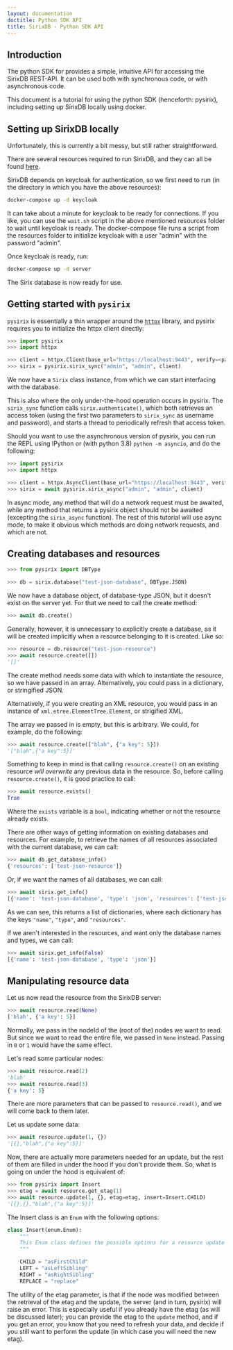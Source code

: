 ```yaml
---
layout: documentation
doctitle: Python SDK API
title: SirixDB - Python SDK API
---
```


## Introduction

The python SDK for provides a simple, intuitive API for accessing the SirixDB REST-API. It can be used both with synchronous code, or with asynchronous code.

This document is a tutorial for using the python SDK (henceforth: pysirix), including setting up SirixDB locally using docker.

## Setting up SirixDB locally

Unfortunately, this is currently a bit messy, but still rather straightforward.

There are several resources required to run SirixDB, and they can all be found [here](https://github.com/sirixdb/sirix-python-client/tree/master/tests/resources).

SirixDB depends on keycloak for authentication, so we first need to run (in the directory in which you have the above resources):

```bash
docker-compose up -d keycloak
```

It can take about a minute for keycloak to be ready for connections. If you like, you can use the `wait.sh` script in the above mentioned resources folder to wait until keycloak is ready. The docker-compose file runs a script from the resources folder to initialize keycloak with a user "admin" with the password "admin".

Once keycloak is ready, run:

```bash
docker-compose up -d server
```

The Sirix database is now ready for use.

## Getting started with `pysirix`

`pysirix` is essentially a thin wrapper around the [`httpx`](https://www.python-httpx.org/) library, and pysirix requires you to initialize the httpx client directly:

```python
>>> import pysirix
>>> import httpx

>>> client = httpx.Client(base_url="https://localhost:9443", verify=<path/to/cert.pem/in/resources/folder>)
>>> sirix = pysirix.sirix_sync("admin", "admin", client)
```

We now have a `Sirix` class instance, from which we can start interfacing with the database.

This is also where the only under-the-hood operation occurs in pysirix. The `sirix_sync` function calls `sirix.authenticate()`, which both retrieves an access token (using the first two parameters to `sirix_sync` as username and password), and starts a thread to periodically refresh that access token.

Should you want to use the asynchronous version of pysirix, you can run the REPL using IPython or (with python 3.8) `python -m asyncio`, and do the following:

```python
>>> import pysirix
>>> import httpx

>>> client = httpx.AsyncClient(base_url="https://localhost:9443", verify=<path/to/cert.pem/in/resources/folder>)
>>> sirix = await pysirix.sirix_async("admin", "admin", client)
```

In async mode, any method that will do a network request must be awaited, while any method that returns a pysirix object should not be awaited (excepting the `sirix_async` function). The rest of this tutorial will use async mode, to make it obvious which methods are doing network requests, and which are not.

## Creating databases and resources

```python
>>> from pysirix import DBType

>>> db = sirix.database("test-json-database", DBType.JSON)
```

We now have a database object, of database-type JSON, but it doesn't exist on the server yet.
For that we need to call the create method:

```python
>>> await db.create()
```

Generally, however, it is unnecessary to explicitly create a database, as it will be created implicitly when a resource belonging to it is created. Like so:

```python
>>> resource = db.resource("test-json-resource")
>>> await resource.create([])
'[]'
```

The create method needs some data with which to instantiate the resource, so we have passed in an array. Alternatively, you could pass in a dictionary, or stringified JSON.

Alternatively, if you were creating an XML resource, you would pass in an instance of `xml.etree.ElementTree.Element`, or strigified XML.

The array we passed in is empty, but this is arbitrary. We could, for example, do the following:

```python
>>> await resource.create(["blah", {"a key": 5}])
'["blah",{"a key":5}]'
```

Something to keep in mind is that calling `resource.create()` on an existing resource *will overwrite* any previous data in the resource. So, before calling `resource.create()`, it is good practice to call:

```python
>>> await resource.exists()
True
```

Where the `exists` variable is a `bool`, indicating whether or not the resource already exists.

There are other ways of getting information on existing databases and resources. For example, to retrieve the names of all resources associated with the current database, we can call:

```python
>>> await db.get_database_info()
{'resources': ['test-json-resource']}
```

Or, if we want the names of all databases, we can call:

```python
>>> await sirix.get_info()
[{'name': 'test-json-database', 'type': 'json', 'resources': ['test-json-resource']}]
```

As we can see, this returns a list of dictionaries, where each dictionary has the keys `"name"`, `"type"`, and `"resources"`.

If we aren't interested in the resources, and want only the database names and types, we can call:

```python
>>> await sirix.get_info(False)
[{'name': 'test-json-database', 'type': 'json'}]
```

## Manipulating resource data

Let us now read the resource from the SirixDB server:

```python
>>> await resource.read(None)
['blah', {'a key': 5}]
```

Normally, we pass in the nodeId of the (root of the) nodes we want to read. But since we want to read the entire file, we passed in `None` instead. Passing in `0` or `1` would have the same effect.

Let's read some particular nodes:

```python
>>> await resource.read(2)
'blah'
>>> await resource.read(3)
{'a key': 5}
```

There are more parameters that can be passed to `resource.read()`, and we will come back to them later.

Let us update some data:

```python
>>> await resource.update(1, {})
'[{},"blah",{"a key":5}]'
```

Now, there are actually more parameters needed for an update, but the rest of them are filled in under the hood if you don't provide them. So, what is going on under the hood is equivalent of:

```python
>>> from pysirix import Insert
>>> etag = await resource.get_etag(1)
>>> await resource.update(1, {}, etag=etag, insert=Insert.CHILD)
'[{},{},"blah",{"a key":5}]'
```

The Insert class is an `Enum` with the following options:

```python
class Insert(enum.Enum):
    """
    This Enum class defines the possible options for a resource update
    """

    CHILD = "asFirstChild"
    LEFT = "asLeftSibling"
    RIGHT = "asRightSibling"
    REPLACE = "replace"
```

The utility of the etag parameter, is that if the node was modified between the retrieval of the etag and the update, the server (and in turn, pysirix) will raise an error. This is especially useful if you already have the etag (as will be discussed later); you can provide the etag to the `update` method, and if you get an error, you know that you need to refresh your data, and decide if you still want to perform the update (in which case you will need the new etag).
